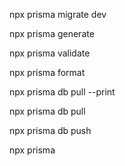 <!-- ----migate & generate -->
npx prisma migrate dev
<!-- when generate only -->
npx prisma generate
<!-- -----schema check -->
npx prisma validate

<!-- -format  -->
npx prisma format
<!-- database pull  -->

npx prisma db pull --print

<!-- ---------exited project -->
npx prisma db pull

<!-- ----- only database send -->

npx prisma db push

<!-- --------every thing showcase-->
npx prisma 